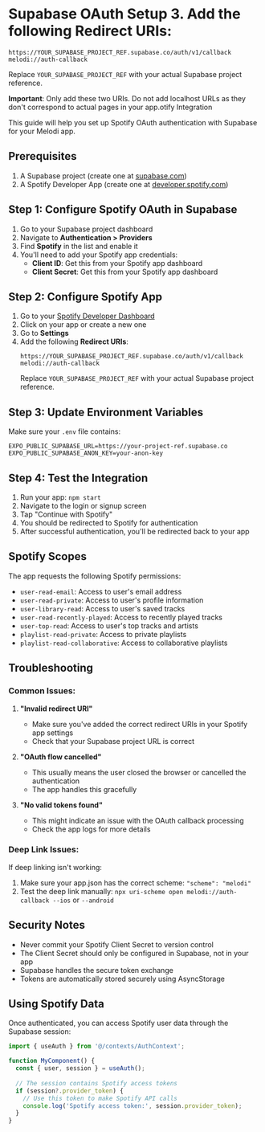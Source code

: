 # Supabase OAuth Setup 3. Add the following **Redirect URIs**:
   ```
   https://YOUR_SUPABASE_PROJECT_REF.supabase.co/auth/v1/callback
   melodi://auth-callback
   ```
   Replace `YOUR_SUPABASE_PROJECT_REF` with your actual Supabase project reference.
   
   **Important**: Only add these two URIs. Do not add localhost URLs as they don't correspond to actual pages in your app.otify Integration

This guide will help you set up Spotify OAuth authentication with Supabase for your Melodi app.

## Prerequisites

1. A Supabase project (create one at [supabase.com](https://supabase.com))
2. A Spotify Developer App (create one at [developer.spotify.com](https://developer.spotify.com/dashboard))

## Step 1: Configure Spotify OAuth in Supabase

1. Go to your Supabase project dashboard
2. Navigate to **Authentication > Providers**
3. Find **Spotify** in the list and enable it
4. You'll need to add your Spotify app credentials:
   - **Client ID**: Get this from your Spotify app dashboard
   - **Client Secret**: Get this from your Spotify app dashboard

## Step 2: Configure Spotify App

1. Go to your [Spotify Developer Dashboard](https://developer.spotify.com/dashboard)
2. Click on your app or create a new one
3. Go to **Settings**
4. Add the following **Redirect URIs**:
   ```
   https://YOUR_SUPABASE_PROJECT_REF.supabase.co/auth/v1/callback
   melodi://auth-callback
   ```
   Replace `YOUR_SUPABASE_PROJECT_REF` with your actual Supabase project reference.

## Step 3: Update Environment Variables

Make sure your `.env` file contains:

```env
EXPO_PUBLIC_SUPABASE_URL=https://your-project-ref.supabase.co
EXPO_PUBLIC_SUPABASE_ANON_KEY=your-anon-key
```

## Step 4: Test the Integration

1. Run your app: `npm start`
2. Navigate to the login or signup screen
3. Tap "Continue with Spotify"
4. You should be redirected to Spotify for authentication
5. After successful authentication, you'll be redirected back to your app

## Spotify Scopes

The app requests the following Spotify permissions:
- `user-read-email`: Access to user's email address
- `user-read-private`: Access to user's profile information
- `user-library-read`: Access to user's saved tracks
- `user-read-recently-played`: Access to recently played tracks
- `user-top-read`: Access to user's top tracks and artists
- `playlist-read-private`: Access to private playlists
- `playlist-read-collaborative`: Access to collaborative playlists

## Troubleshooting

### Common Issues:

1. **"Invalid redirect URI"**
   - Make sure you've added the correct redirect URIs in your Spotify app settings
   - Check that your Supabase project URL is correct

2. **"OAuth flow cancelled"**
   - This usually means the user closed the browser or cancelled the authentication
   - The app handles this gracefully

3. **"No valid tokens found"**
   - This might indicate an issue with the OAuth callback processing
   - Check the app logs for more details

### Deep Link Issues:

If deep linking isn't working:
1. Make sure your app.json has the correct scheme: `"scheme": "melodi"`
2. Test the deep link manually: `npx uri-scheme open melodi://auth-callback --ios` or `--android`

## Security Notes

- Never commit your Spotify Client Secret to version control
- The Client Secret should only be configured in Supabase, not in your app
- Supabase handles the secure token exchange
- Tokens are automatically stored securely using AsyncStorage

## Using Spotify Data

Once authenticated, you can access Spotify user data through the Supabase session:

```typescript
import { useAuth } from '@/contexts/AuthContext';

function MyComponent() {
  const { user, session } = useAuth();
  
  // The session contains Spotify access tokens
  if (session?.provider_token) {
    // Use this token to make Spotify API calls
    console.log('Spotify access token:', session.provider_token);
  }
}
```